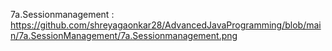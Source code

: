 7a.Sessionmanagement : https://github.com/shreyagaonkar28/AdvancedJavaProgramming/blob/main/7a.SessionManagement/7a.Sessionmanagement.png
